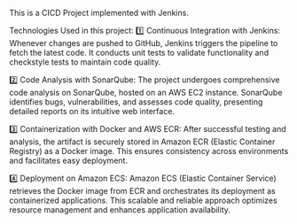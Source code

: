 This is a CICD Project implemented with Jenkins.

Technologies Used in this project: 
1️⃣ Continuous Integration with Jenkins:
Whenever changes are pushed to GitHub, Jenkins triggers the pipeline to fetch the latest code. It conducts unit tests to validate functionality and checkstyle tests to maintain code quality.

2️⃣ Code Analysis with SonarQube:
The project undergoes comprehensive code analysis on SonarQube, hosted on an AWS EC2 instance. SonarQube identifies bugs, vulnerabilities, and assesses code quality, presenting detailed reports on its intuitive web interface.

3️⃣ Containerization with Docker and AWS ECR:
After successful testing and analysis, the artifact is securely stored in Amazon ECR (Elastic Container Registry) as a Docker image. This ensures consistency across environments and facilitates easy deployment.

4️⃣ Deployment on Amazon ECS:
Amazon ECS (Elastic Container Service) retrieves the Docker image from ECR and orchestrates its deployment as containerized applications. This scalable and reliable approach optimizes resource management and enhances application availability.
